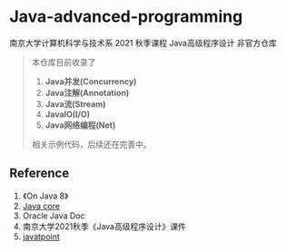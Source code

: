 # Java-advanced-programming
南京大学计算机科学与技术系 2021 秋季课程 Java高级程序设计 非官方仓库

> 本仓库目前收录了
>
> 1. **Java并发(Concurrency)**
> 2. **Java注解(Annotation)**
> 3. **Java流(Stream)**
> 4. **JavaIO(I/O)**
> 5. **Java网络编程(Net)**
>
> 相关示例代码，后续还在完善中。



## Reference

1. 《On Java 8》
1. [Java core](https://dunwu.github.io/javacore)
1. Oracle Java Doc
1. 南京大学2021秋季《Java高级程序设计》课件
1. [javatpoint](www.javatpoint.com)

